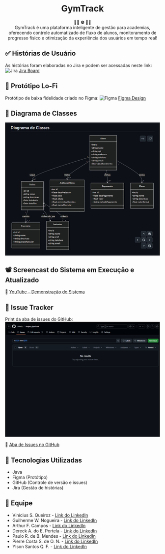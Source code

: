 <h1 align="center">GymTrack</h1>

<div align="center">
  <strong>🏋🏽 ⚙️ 🏃🏽</strong>
</div>
<div align="center">
  GymTrack é uma plataforma inteligente de gestão para academias, oferecendo controle automatizado de fluxo de alunos, monitoramento de progresso físico e otimização da experiência dos usuários em tempo real!
</div>

## ✅ Histórias de Usuário
As histórias foram elaboradas no Jira e podem ser acessadas neste link:
<img src="https://cdn-icons-png.flaticon.com/512/5968/5968875.png" alt="Jira" width="20"/> [Jira Board](https://coderfullstackvinicius.atlassian.net/jira/software/projects/SCRUM/boards/1/backlog?atlOrigin=eyJpIjoiYjI0Yzc5YWNmNTJiNGIzYjhlYjg2YzJjMGEyZDdlNjYiLCJwIjoiaiJ9)

## 🧪 Protótipo Lo-Fi
Protótipo de baixa fidelidade criado no Figma: 
<img src="https://upload.wikimedia.org/wikipedia/commons/3/33/Figma-logo.svg" alt="Figma" width="20"/> [Figma Design](https://www.figma.com/design/P3UNY8tWPJj7FW43XrU9ZE/Untitled?node-id=0-1&t=b3ow5hTyewWG7oIH-1)

## 🧠 Diagrama de Classes
![Print do Diagrama](./images/diagrama_de_classes.jpg)

## 📽️ Screencast do Sistema em Execução e Atualizado
🔗 [YouTube – Demonstração do Sistema](https://youtu.be/rTJzWuBiSj0)

## 🐞 Issue Tracker
Print da aba de issues do GitHub:  
![Print das Issues](./images/issue_bug_tracker.png)

🔗 [Aba de Issues no GitHub](https://github.com/SViniQ/Project_GymTrack/issues)

## 🔧 Tecnologias Utilizadas

- Java
- Figma (Protótipo)
- GitHub (Controle de versão e issues)
- Jira (Gestão de histórias)

## 👥 Equipe

- Vinícius S. Queiroz - [Link do LinkedIn](https://www.linkedin.com/in/viníciussilvaqueiroz/)
- Guilherme W. Nogueira - [Link do LinkedIn](https://www.linkedin.com/in/guilherme-wolf/)
- Arthur F. Campos - [Link do LinkedIn](https://www.linkedin.com/in/arthur-campos-a120472b7/)
- Dereck A. do E. Portela - [Link do LinkedIn](https://www.linkedin.com/in/dereck-portela-36682675/)
- Paulo R. de B. Mendes - [Link do LinkedIn](https://www.linkedin.com/in/paulo-mendes/)
- Pierre Costa S. de O. N. - [Link do LinkedIn](https://www.linkedin.com/in/pierre-costa-b1b51314a/)
- Ylson Santos Q. F. - [Link do LinkedIn](https://www.linkedin.com/in/ylson-santos/)

